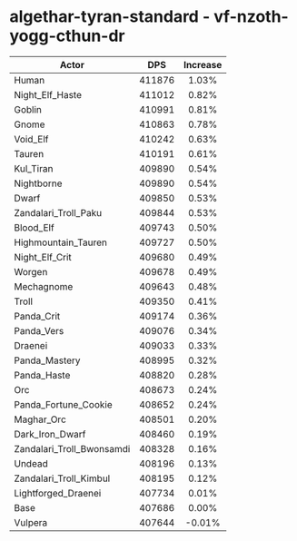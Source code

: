 # algethar-tyran-standard - vf-nzoth-yogg-cthun-dr
| Actor | DPS | Increase |
|---|:---:|:---:|
|Human|411876|1.03%|
|Night_Elf_Haste|411012|0.82%|
|Goblin|410991|0.81%|
|Gnome|410863|0.78%|
|Void_Elf|410242|0.63%|
|Tauren|410191|0.61%|
|Kul_Tiran|409890|0.54%|
|Nightborne|409890|0.54%|
|Dwarf|409850|0.53%|
|Zandalari_Troll_Paku|409844|0.53%|
|Blood_Elf|409743|0.50%|
|Highmountain_Tauren|409727|0.50%|
|Night_Elf_Crit|409680|0.49%|
|Worgen|409678|0.49%|
|Mechagnome|409643|0.48%|
|Troll|409350|0.41%|
|Panda_Crit|409174|0.36%|
|Panda_Vers|409076|0.34%|
|Draenei|409033|0.33%|
|Panda_Mastery|408995|0.32%|
|Panda_Haste|408820|0.28%|
|Orc|408673|0.24%|
|Panda_Fortune_Cookie|408652|0.24%|
|Maghar_Orc|408501|0.20%|
|Dark_Iron_Dwarf|408460|0.19%|
|Zandalari_Troll_Bwonsamdi|408328|0.16%|
|Undead|408196|0.13%|
|Zandalari_Troll_Kimbul|408195|0.12%|
|Lightforged_Draenei|407734|0.01%|
|Base|407686|0.00%|
|Vulpera|407644|-0.01%|
